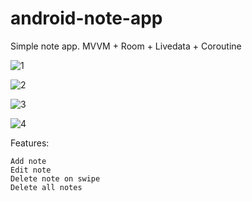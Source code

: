 # android-note-app
Simple note app.
MVVM + Room + Livedata + Coroutine

![1](../master/screenshots/1.png)

![2](../master/screenshots/2.png)

![3](../master/screenshots/3.png)

![4](../master/screenshots/4.png)

Features: 

```
Add note
Edit note
Delete note on swipe
Delete all notes
```
